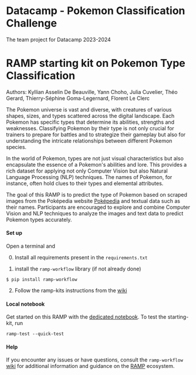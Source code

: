 # Datacamp - Pokemon Classification Challenge

The team project for Datacamp 2023-2024
# RAMP starting kit on Pokemon Type Classification

Authors:
Kyllian Asselin De Beauville, Yann Choho, Julia Cuvelier, Théo Gerard, Thierry-Séphine Goma-Legernard, Florent Le Clerc

The Pokemon universe is vast and diverse, with creatures of various shapes, sizes, and types scattered across the digital landscape. Each Pokemon has specific types that determine its abilities, strengths and weaknesses.
Classifying Pokemon by their type is not only crucial for trainers to prepare for battles and to strategize their gameplay but also for understanding the intricate relationships between different Pokemon species.

In the world of Pokemon, types are not just visual characteristics but also encapsulate the essence of a Pokemon's abilities and lore. This provides a rich dataset for applying not only Computer Vision but also Natural Language Processing (NLP) techniques. The names of Pokemon, for instance, often hold clues to their types and elemental attributes.

The goal of this RAMP is to predict the type of Pokemon based on scraped images from the Poképedia website [Poképedia](https://www.pokepedia.fr/Liste_des_Pokémon_dans_l'ordre_du_Pokédex_National) and textual data such as their names. Participants are encouraged to explore and combine Computer Vision and NLP techniques to analyze the images and text data to predict Pokemon types accurately.

#### Set up

Open a terminal and

0. Install all requirements present in the ```requirements.txt```

1. install the `ramp-workflow` library (if not already done)
  ```
  $ pip install ramp-workflow
  ```

2. Follow the ramp-kits instructions from the [wiki](https://github.com/paris-saclay-cds/ramp-workflow/wiki/Getting-started-with-a-ramp-kit)

#### Local notebook

Get started on this RAMP with the [dedicated notebook](starting_kit.ipynb).
To test the starting-kit, run

```
ramp-test --quick-test
```

#### Help

If you encounter any issues or have questions, consult the `ramp-workflow` [wiki](https://github.com/paris-saclay-cds/ramp-workflow/wiki) for additional information and guidance on the [RAMP](https://ramp.studio) ecosystem.
